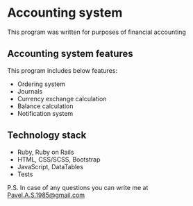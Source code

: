 # Accounting system
This program was written for purposes of financial accounting

## Accounting system features
This program includes below features:

- Ordering system
- Journals
- Currency exchange calculation
- Balance calculation
- Notification system

## Technology stack
- Ruby, Ruby on Rails
- HTML, CSS/SCSS, Bootstrap
- JavaScript, DataTables
- Tests

P.S. In case of any questions you can write me at Pavel.A.S.1985@gmail.com
